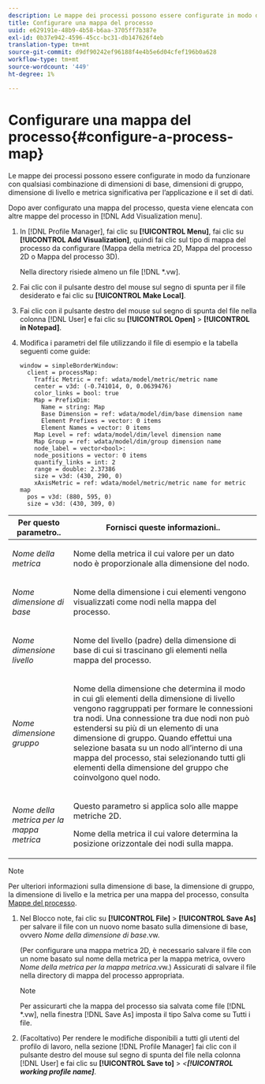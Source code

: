 ```yaml
---
description: Le mappe dei processi possono essere configurate in modo da funzionare con qualsiasi combinazione di dimensioni di base, dimensioni di gruppo, dimensione di livello e metrica significativa per l’applicazione e il set di dati.
title: Configurare una mappa del processo
uuid: e629191e-48b9-4b58-b6aa-3705ff7b387e
exl-id: 0b37e942-4596-45cc-bc31-db147626f4eb
translation-type: tm+mt
source-git-commit: d9df90242ef96188f4e4b5e6d04cfef196b0a628
workflow-type: tm+mt
source-wordcount: '449'
ht-degree: 1%

---
```


# Configurare una mappa del processo{#configure-a-process-map}

Le mappe dei processi possono essere configurate in modo da funzionare con qualsiasi combinazione di dimensioni di base, dimensioni di gruppo, dimensione di livello e metrica significativa per l’applicazione e il set di dati.

Dopo aver configurato una mappa del processo, questa viene elencata con altre mappe del processo in [!DNL Add Visualization menu].

1. In [!DNL Profile Manager], fai clic su **[!UICONTROL Menu]**, fai clic su **[!UICONTROL Add Visualization]**, quindi fai clic sul tipo di mappa del processo da configurare (Mappa della metrica 2D, Mappa del processo 2D o Mappa del processo 3D).

   Nella directory risiede almeno un file [!DNL *.vw].

1. Fai clic con il pulsante destro del mouse sul segno di spunta per il file desiderato e fai clic su **[!UICONTROL Make Local]**.
1. Fai clic con il pulsante destro del mouse sul segno di spunta del file nella colonna [!DNL User] e fai clic su **[!UICONTROL Open]** > **[!UICONTROL in Notepad]**.
1. Modifica i parametri del file utilizzando il file di esempio e la tabella seguenti come guide:

   ```
   window = simpleBorderWindow: 
     client = processMap: 
       Traffic Metric = ref: wdata/model/metric/metric name
       center = v3d: (-0.741014, 0, 0.0639476)
       color_links = bool: true
       Map = PrefixDim: 
         Name = string: Map
         Base Dimension = ref: wdata/model/dim/base dimension name
         Element Prefixes = vector: 0 items
         Element Names = vector: 0 items
       Map Level = ref: wdata/model/dim/level dimension name
       Map Group = ref: wdata/model/dim/group dimension name
       node_label = vector<bool>: 
       node_positions = vector: 0 items
       quantify_links = int: 2
       range = double: 2.37386
       size = v3d: (430, 290, 0)
       xAxisMetric = ref: wdata/model/metric/metric name for metric map
     pos = v3d: (880, 595, 0)
     size = v3d: (430, 309, 0)
   ```

<table id="table_3F072DB1B68746C49DF9332718982EBE"> 
 <thead> 
  <tr> 
   <th colname="col1" class="entry"> Per questo parametro.. </th> 
   <th colname="col2" class="entry"> Fornisci queste informazioni.. </th> 
  </tr> 
 </thead>
 <tbody> 
  <tr> 
   <td colname="col1"> <p><i>Nome della metrica</i> </p> </td> 
   <td colname="col2"> <p>Nome della metrica il cui valore per un dato nodo è proporzionale alla dimensione del nodo. </p> </td> 
  </tr> 
  <tr> 
   <td colname="col1"> <p><i>Nome dimensione di base</i> </p> </td> 
   <td colname="col2"> <p>Nome della dimensione i cui elementi vengono visualizzati come nodi nella mappa del processo. </p> </td> 
  </tr> 
  <tr> 
   <td colname="col1"> <p><i>Nome dimensione livello</i> </p> </td> 
   <td colname="col2"> <p>Nome del livello (padre) della dimensione di base di cui si trascinano gli elementi nella mappa del processo. </p> </td> 
  </tr> 
  <tr> 
   <td colname="col1"> <p><i>Nome dimensione gruppo</i> </p> </td> 
   <td colname="col2"> <p>Nome della dimensione che determina il modo in cui gli elementi della dimensione di livello vengono raggruppati per formare le connessioni tra nodi. Una connessione tra due nodi non può estendersi su più di un elemento di una dimensione di gruppo. Quando effettui una selezione basata su un nodo all’interno di una mappa del processo, stai selezionando tutti gli elementi della dimensione del gruppo che coinvolgono quel nodo. </p> </td> 
  </tr> 
  <tr> 
   <td colname="col1"> <p><i>Nome della metrica per la mappa metrica</i> </p> </td> 
   <td colname="col2"> <p>Questo parametro si applica solo alle mappe metriche 2D. </p> <p>Nome della metrica il cui valore determina la posizione orizzontale dei nodi sulla mappa. </p> </td> 
  </tr> 
 </tbody> 
</table>

>[!NOTE]
>
>Per ulteriori informazioni sulla dimensione di base, la dimensione di gruppo, la dimensione di livello e la metrica per una mappa del processo, consulta [Mappe del processo](../../../home/c-get-started/c-analysis-vis/c-proc-maps/c-proc-maps.md#concept-880aee224404429785b733a4e80d275e).

1. Nel Blocco note, fai clic su **[!UICONTROL File]** > **[!UICONTROL Save As]** per salvare il file con un nuovo nome basato sulla dimensione di base, ovvero *Nome della dimensione di base*.vw.

   (Per configurare una mappa metrica 2D, è necessario salvare il file con un nome basato sul nome della metrica per la mappa metrica, ovvero *Nome della metrica per la mappa metrica*.vw.) Assicurati di salvare il file nella directory di mappa del processo appropriata.

   >[!NOTE]
   >
   >Per assicurarti che la mappa del processo sia salvata come file [!DNL *.vw], nella finestra [!DNL Save As] imposta il tipo Salva come su Tutti i file.

1. (Facoltativo) Per rendere le modifiche disponibili a tutti gli utenti del profilo di lavoro, nella sezione [!DNL Profile Manager] fai clic con il pulsante destro del mouse sul segno di spunta del file nella colonna [!DNL User] e fai clic su **[!UICONTROL Save to]** > *&lt;**[!UICONTROL working profile name]***.
